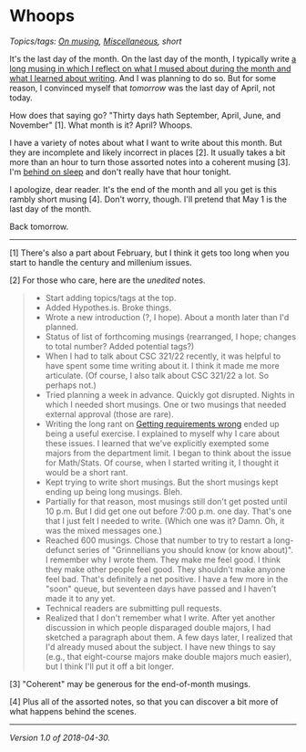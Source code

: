 Whoops
======

*Topics/tags: [On musing](index-on-writing), [Miscellaneous](index-misc), short*

It's the last day of the month.  On the last day of the month, I typically
write [a long musing in which I reflect on what I mused about during the
month and what I learned about writing](index-on-writing).  And I was planning
to do so.  But for some reason, I convinced myself that *tomorrow* was the
last day of April, not today.

How does that saying go?  "Thirty days hath September, April, June, and
November" [1].  What month is it?  April?  Whoops.

I have a variety of notes about what I want to write about this month.
But they are incomplete and likely incorrect in places [2].  It usually
takes a bit more than an hour to turn those assorted notes into a coherent
musing [3].  I'm [behind on sleep](sleepless-cycles) and don't really
have that hour tonight.

I apologize, dear reader.  It's the end of the month and all you get is
this rambly short musing [4].  Don't worry, though.  I'll pretend that May
1 is the last day of the month.

Back tomorrow.

---

[1] There's also a part about February, but I think it gets too long when
you start to handle the century and millenium issues.

[2] For those who care, here are the *unedited* notes.

> * Start adding topics/tags at the top.
> * Added Hypothes.is.  Broke things.
> * Wrote a new introduction (?, I hope).  About a month later than I'd
  planned.
> * Status of list of forthcoming musings (rearranged, I hope; changes to
  total number?  Added potential tags?)
> * When I had to talk about CSC 321/22 recently, it was helpful to have
  spent some time writing about it.  I think it made me more articulate.
  (Of course, I also talk about CSC 321/22 a lot.  So perhaps not.)
> * Tried planning a week in advance.  Quickly got disrupted.  Nights
  in which I needed short musings.  One or two musings that needed
  external approval (those are rare).
> * Writing the long rant on [Getting requirements
  wrong](getting-requirements-wrong) ended up being a useful exercise.
  I explained to myself why I care about these issues.  I learned that we've
  explicitly exempted some majors from the department limit.  I began to
  think about the issue for Math/Stats.  Of course, when I started writing
  it, I thought it would be a short rant.
> * Kept trying to write short musings.  But the short musings kept ending
  up being long musings.  Bleh.
> * Partially for that reason, most musings still don't get posted until 
  10 p.m.  But I did get one out before 7:00 p.m. one day.  That's one
  that I just felt I needed to write.  (Which one was it?  Damn.  Oh,
  it was the mixed messages one.)
> * Reached 600 musings.  Chose that number to try to restart a long-defunct
  series of "Grinnellians you should know (or know about)".  I remember
  why I wrote them.  They make me feel good.  I think they make other
  people feel good.  They shouldn't make anyone feel bad.  That's 
  definitely a net positive.  I have a few more in the "soon" queue, but
  seventeen days have passed and I haven't made it to any yet.
> * Technical readers are submitting pull requests.
> * Realized that I don't remember what I write.  After yet another
  discussion in which people disparaged double majors, I had sketched 
  a paragraph about them.  A few days later, I realized that I'd already
  mused about the subject.  I have new things to say (e.g., that eight-course
  majors make double majors much easier), but I think I'll put it off
  a bit longer.

[3] "Coherent" may be generous for the end-of-month musings.

[4] Plus all of the assorted notes, so that you can discover a bit
more of what happens behind the scenes.

---

*Version 1.0 of 2018-04-30.*

